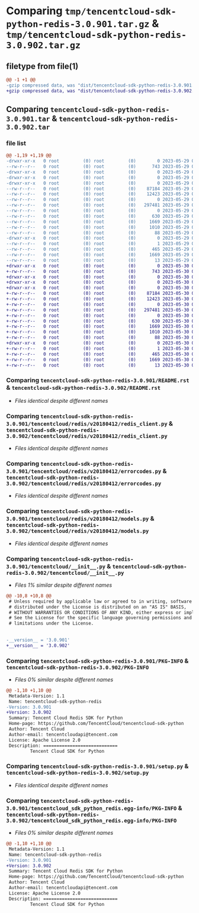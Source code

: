 # Comparing `tmp/tencentcloud-sdk-python-redis-3.0.901.tar.gz` & `tmp/tencentcloud-sdk-python-redis-3.0.902.tar.gz`

## filetype from file(1)

```diff
@@ -1 +1 @@
-gzip compressed data, was "dist/tencentcloud-sdk-python-redis-3.0.901.tar", last modified: Mon May 29 02:34:10 2023, max compression
+gzip compressed data, was "dist/tencentcloud-sdk-python-redis-3.0.902.tar", last modified: Tue May 30 00:29:56 2023, max compression
```

## Comparing `tencentcloud-sdk-python-redis-3.0.901.tar` & `tencentcloud-sdk-python-redis-3.0.902.tar`

### file list

```diff
@@ -1,19 +1,19 @@
-drwxr-xr-x   0 root         (0) root         (0)        0 2023-05-29 02:34:10.000000 tencentcloud-sdk-python-redis-3.0.901/
--rw-r--r--   0 root         (0) root         (0)      743 2023-05-29 02:34:10.000000 tencentcloud-sdk-python-redis-3.0.901/README.rst
-drwxr-xr-x   0 root         (0) root         (0)        0 2023-05-29 02:34:10.000000 tencentcloud-sdk-python-redis-3.0.901/tencentcloud/
-drwxr-xr-x   0 root         (0) root         (0)        0 2023-05-29 02:34:10.000000 tencentcloud-sdk-python-redis-3.0.901/tencentcloud/redis/
-drwxr-xr-x   0 root         (0) root         (0)        0 2023-05-29 02:34:10.000000 tencentcloud-sdk-python-redis-3.0.901/tencentcloud/redis/v20180412/
--rw-r--r--   0 root         (0) root         (0)    87184 2023-05-29 02:34:10.000000 tencentcloud-sdk-python-redis-3.0.901/tencentcloud/redis/v20180412/redis_client.py
--rw-r--r--   0 root         (0) root         (0)    12423 2023-05-29 02:34:10.000000 tencentcloud-sdk-python-redis-3.0.901/tencentcloud/redis/v20180412/errorcodes.py
--rw-r--r--   0 root         (0) root         (0)        0 2023-05-29 02:34:10.000000 tencentcloud-sdk-python-redis-3.0.901/tencentcloud/redis/v20180412/__init__.py
--rw-r--r--   0 root         (0) root         (0)   297481 2023-05-29 02:34:10.000000 tencentcloud-sdk-python-redis-3.0.901/tencentcloud/redis/v20180412/models.py
--rw-r--r--   0 root         (0) root         (0)        0 2023-05-29 02:34:10.000000 tencentcloud-sdk-python-redis-3.0.901/tencentcloud/redis/__init__.py
--rw-r--r--   0 root         (0) root         (0)      630 2023-05-29 02:34:10.000000 tencentcloud-sdk-python-redis-3.0.901/tencentcloud/__init__.py
--rw-r--r--   0 root         (0) root         (0)     1669 2023-05-29 02:34:10.000000 tencentcloud-sdk-python-redis-3.0.901/PKG-INFO
--rw-r--r--   0 root         (0) root         (0)     1010 2023-05-29 02:34:10.000000 tencentcloud-sdk-python-redis-3.0.901/setup.py
--rw-r--r--   0 root         (0) root         (0)       88 2023-05-29 02:34:10.000000 tencentcloud-sdk-python-redis-3.0.901/setup.cfg
-drwxr-xr-x   0 root         (0) root         (0)        0 2023-05-29 02:34:10.000000 tencentcloud-sdk-python-redis-3.0.901/tencentcloud_sdk_python_redis.egg-info/
--rw-r--r--   0 root         (0) root         (0)        1 2023-05-29 02:34:10.000000 tencentcloud-sdk-python-redis-3.0.901/tencentcloud_sdk_python_redis.egg-info/dependency_links.txt
--rw-r--r--   0 root         (0) root         (0)      465 2023-05-29 02:34:10.000000 tencentcloud-sdk-python-redis-3.0.901/tencentcloud_sdk_python_redis.egg-info/SOURCES.txt
--rw-r--r--   0 root         (0) root         (0)     1669 2023-05-29 02:34:10.000000 tencentcloud-sdk-python-redis-3.0.901/tencentcloud_sdk_python_redis.egg-info/PKG-INFO
--rw-r--r--   0 root         (0) root         (0)       13 2023-05-29 02:34:10.000000 tencentcloud-sdk-python-redis-3.0.901/tencentcloud_sdk_python_redis.egg-info/top_level.txt
+drwxr-xr-x   0 root         (0) root         (0)        0 2023-05-30 00:29:56.000000 tencentcloud-sdk-python-redis-3.0.902/
+-rw-r--r--   0 root         (0) root         (0)      743 2023-05-30 00:29:55.000000 tencentcloud-sdk-python-redis-3.0.902/README.rst
+drwxr-xr-x   0 root         (0) root         (0)        0 2023-05-30 00:29:56.000000 tencentcloud-sdk-python-redis-3.0.902/tencentcloud/
+drwxr-xr-x   0 root         (0) root         (0)        0 2023-05-30 00:29:56.000000 tencentcloud-sdk-python-redis-3.0.902/tencentcloud/redis/
+drwxr-xr-x   0 root         (0) root         (0)        0 2023-05-30 00:29:56.000000 tencentcloud-sdk-python-redis-3.0.902/tencentcloud/redis/v20180412/
+-rw-r--r--   0 root         (0) root         (0)    87184 2023-05-30 00:29:55.000000 tencentcloud-sdk-python-redis-3.0.902/tencentcloud/redis/v20180412/redis_client.py
+-rw-r--r--   0 root         (0) root         (0)    12423 2023-05-30 00:29:55.000000 tencentcloud-sdk-python-redis-3.0.902/tencentcloud/redis/v20180412/errorcodes.py
+-rw-r--r--   0 root         (0) root         (0)        0 2023-05-30 00:29:55.000000 tencentcloud-sdk-python-redis-3.0.902/tencentcloud/redis/v20180412/__init__.py
+-rw-r--r--   0 root         (0) root         (0)   297481 2023-05-30 00:29:55.000000 tencentcloud-sdk-python-redis-3.0.902/tencentcloud/redis/v20180412/models.py
+-rw-r--r--   0 root         (0) root         (0)        0 2023-05-30 00:29:55.000000 tencentcloud-sdk-python-redis-3.0.902/tencentcloud/redis/__init__.py
+-rw-r--r--   0 root         (0) root         (0)      630 2023-05-30 00:29:55.000000 tencentcloud-sdk-python-redis-3.0.902/tencentcloud/__init__.py
+-rw-r--r--   0 root         (0) root         (0)     1669 2023-05-30 00:29:56.000000 tencentcloud-sdk-python-redis-3.0.902/PKG-INFO
+-rw-r--r--   0 root         (0) root         (0)     1010 2023-05-30 00:29:55.000000 tencentcloud-sdk-python-redis-3.0.902/setup.py
+-rw-r--r--   0 root         (0) root         (0)       88 2023-05-30 00:29:56.000000 tencentcloud-sdk-python-redis-3.0.902/setup.cfg
+drwxr-xr-x   0 root         (0) root         (0)        0 2023-05-30 00:29:56.000000 tencentcloud-sdk-python-redis-3.0.902/tencentcloud_sdk_python_redis.egg-info/
+-rw-r--r--   0 root         (0) root         (0)        1 2023-05-30 00:29:56.000000 tencentcloud-sdk-python-redis-3.0.902/tencentcloud_sdk_python_redis.egg-info/dependency_links.txt
+-rw-r--r--   0 root         (0) root         (0)      465 2023-05-30 00:29:56.000000 tencentcloud-sdk-python-redis-3.0.902/tencentcloud_sdk_python_redis.egg-info/SOURCES.txt
+-rw-r--r--   0 root         (0) root         (0)     1669 2023-05-30 00:29:56.000000 tencentcloud-sdk-python-redis-3.0.902/tencentcloud_sdk_python_redis.egg-info/PKG-INFO
+-rw-r--r--   0 root         (0) root         (0)       13 2023-05-30 00:29:56.000000 tencentcloud-sdk-python-redis-3.0.902/tencentcloud_sdk_python_redis.egg-info/top_level.txt
```

### Comparing `tencentcloud-sdk-python-redis-3.0.901/README.rst` & `tencentcloud-sdk-python-redis-3.0.902/README.rst`

 * *Files identical despite different names*

### Comparing `tencentcloud-sdk-python-redis-3.0.901/tencentcloud/redis/v20180412/redis_client.py` & `tencentcloud-sdk-python-redis-3.0.902/tencentcloud/redis/v20180412/redis_client.py`

 * *Files identical despite different names*

### Comparing `tencentcloud-sdk-python-redis-3.0.901/tencentcloud/redis/v20180412/errorcodes.py` & `tencentcloud-sdk-python-redis-3.0.902/tencentcloud/redis/v20180412/errorcodes.py`

 * *Files identical despite different names*

### Comparing `tencentcloud-sdk-python-redis-3.0.901/tencentcloud/redis/v20180412/models.py` & `tencentcloud-sdk-python-redis-3.0.902/tencentcloud/redis/v20180412/models.py`

 * *Files identical despite different names*

### Comparing `tencentcloud-sdk-python-redis-3.0.901/tencentcloud/__init__.py` & `tencentcloud-sdk-python-redis-3.0.902/tencentcloud/__init__.py`

 * *Files 1% similar despite different names*

```diff
@@ -10,8 +10,8 @@
 # Unless required by applicable law or agreed to in writing, software
 # distributed under the License is distributed on an "AS IS" BASIS,
 # WITHOUT WARRANTIES OR CONDITIONS OF ANY KIND, either express or implied.
 # See the License for the specific language governing permissions and
 # limitations under the License.
 
 
-__version__ = '3.0.901'
+__version__ = '3.0.902'
```

### Comparing `tencentcloud-sdk-python-redis-3.0.901/PKG-INFO` & `tencentcloud-sdk-python-redis-3.0.902/PKG-INFO`

 * *Files 0% similar despite different names*

```diff
@@ -1,10 +1,10 @@
 Metadata-Version: 1.1
 Name: tencentcloud-sdk-python-redis
-Version: 3.0.901
+Version: 3.0.902
 Summary: Tencent Cloud Redis SDK for Python
 Home-page: https://github.com/TencentCloud/tencentcloud-sdk-python
 Author: Tencent Cloud
 Author-email: tencentcloudapi@tencent.com
 License: Apache License 2.0
 Description: ============================
         Tencent Cloud SDK for Python
```

### Comparing `tencentcloud-sdk-python-redis-3.0.901/setup.py` & `tencentcloud-sdk-python-redis-3.0.902/setup.py`

 * *Files identical despite different names*

### Comparing `tencentcloud-sdk-python-redis-3.0.901/tencentcloud_sdk_python_redis.egg-info/PKG-INFO` & `tencentcloud-sdk-python-redis-3.0.902/tencentcloud_sdk_python_redis.egg-info/PKG-INFO`

 * *Files 0% similar despite different names*

```diff
@@ -1,10 +1,10 @@
 Metadata-Version: 1.1
 Name: tencentcloud-sdk-python-redis
-Version: 3.0.901
+Version: 3.0.902
 Summary: Tencent Cloud Redis SDK for Python
 Home-page: https://github.com/TencentCloud/tencentcloud-sdk-python
 Author: Tencent Cloud
 Author-email: tencentcloudapi@tencent.com
 License: Apache License 2.0
 Description: ============================
         Tencent Cloud SDK for Python
```

